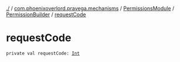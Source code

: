 [./](../../../index.md) / [com.phoenixoverlord.pravega.mechanisms](../../index.md) / [PermissionsModule](../index.md) / [PermissionBuilder](index.md) / [requestCode](./request-code.md)

# requestCode

`private val requestCode: `[`Int`](https://kotlinlang.org/api/latest/jvm/stdlib/kotlin/-int/index.html)